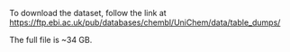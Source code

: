 To download the dataset, follow the link at 
https://ftp.ebi.ac.uk/pub/databases/chembl/UniChem/data/table_dumps/

The full file is ~34 GB. 

